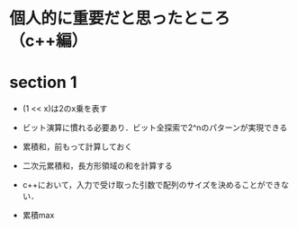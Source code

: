 # 個人的に重要だと思ったところ（c++編）

# section 1

- (1 << x)は2のx乗を表す

- ビット演算に慣れる必要あり．ビット全探索で2^nのパターンが実現できる

- 累積和，前もって計算しておく

- 二次元累積和，長方形領域の和を計算する

- c++において，入力で受け取った引数で配列のサイズを決めることができない．

- 累積max



